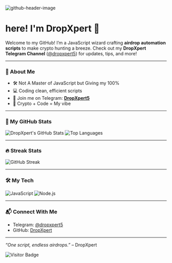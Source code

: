 ![github-header-image](https://github.com/user-attachments/assets/12fde475-38bc-463e-8bed-eeed9caf98f5)
# here! I'm DropXpert 👋

Welcome to my GitHub! I’m a JavaScript wizard crafting **airdrop automation scripts** to make crypto hunting a breeze. Check out my **DropXpert Telegram Channel** ([@dropxpert5](https://t.me/dropxpert5)) for updates, tips, and more!

---

### 🌟 About Me
- 🛠️ Not A Master of JavaScript but Giving my 100%
- 💻 Coding clean, efficient scripts
- 📩 Join me on Telegram: **[DropXpert5](https://t.me/dropxpert5)**
- 🚀 Crypto + Code = My vibe

---

### 🚀 My GitHub Stats
![DropXpert's GitHub Stats](https://github-readme-stats.vercel.app/api?username=DropXpert&show_icons=true&theme=midnight-purple)
![Top Languages](https://github-readme-stats.vercel.app/api/top-langs/?username=DropXpert&layout=compact&theme=midnight-purple)

---

### 🔥 Streak Stats
![GitHub Streak](https://github-readme-streak-stats.herokuapp.com/?user=DropXpert&theme=midnight-purple)

---

### 🛠️ My Tech
![JavaScript](https://img.shields.io/badge/-JavaScript-F7DF1E?style=flat&logo=javascript&logoColor=black)
![Node.js](https://img.shields.io/badge/-Node.js-339933?style=flat&logo=node.js&logoColor=white)

---

### 📬 Connect With Me
- Telegram: [@dropxpert5](https://t.me/dropxpert5)
- GitHub: [DropXpert](https://github.com/DropXpert)

---

*“One script, endless airdrops.”* – DropXpert

![Visitor Badge](https://visitor-badge.laobi.icu/badge?page_id=DropXpert.DropXpert)
